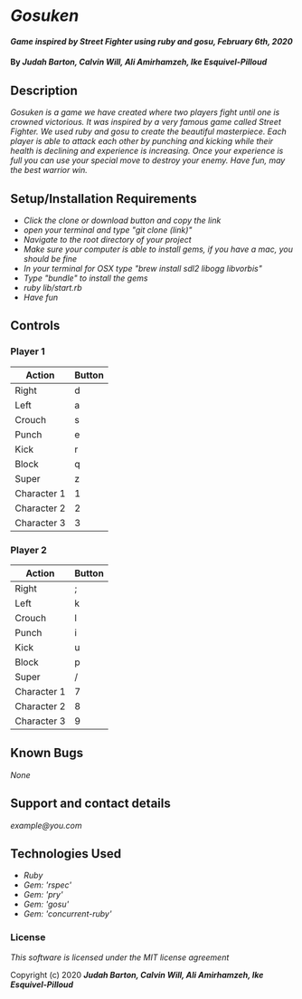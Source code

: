 # _Gosuken_

#### _Game inspired by Street Fighter using ruby and gosu, February 6th, 2020_

#### By _**Judah Barton, Calvin Will, Ali Amirhamzeh, Ike Esquivel-Pilloud**_

## Description

_Gosuken is a game we have created where two players fight until one is crowned victorious. It was inspired by a very famous game called Street Fighter. We used ruby and gosu to create the beautiful masterpiece. Each player is able to attack each other by punching and kicking while their health is declining and experience is increasing. Once your experience is full you can use your special move to destroy your enemy. Have fun, may the best warrior win._

## Setup/Installation Requirements
* _Click the clone or download button and copy the link_
* _open your terminal and type "git clone (link)"_
* _Navigate to the root directory of your project_
* _Make sure your computer is able to install gems, if you have a mac, you should be fine_
* _In your terminal for OSX type "brew install sdl2 libogg libvorbis"_
* _Type "bundle" to install the gems_
* _ruby lib/start.rb_
* _Have fun_

## Controls

### Player 1

|  Action | Button  |
|---|---|
| Right | d |
| Left | a |
| Crouch | s |
| Punch | e |
| Kick | r |
| Block | q |
| Super | z |
| Character 1 | 1 |
| Character 2 | 2 |
| Character 3 | 3 |

### Player 2

|  Action | Button  |
|---|---|
| Right | ; |
| Left | k |
| Crouch | l |
| Punch | i |
| Kick | u |
| Block | p |
| Super | / |
| Character 1 | 7 |
| Character 2 | 8 |
| Character 3 | 9 |


## Known Bugs

_None_

## Support and contact details

_example@you.com_

## Technologies Used

* _Ruby_
* _Gem: 'rspec'_
* _Gem: 'pry'_
* _Gem: 'gosu'_
* _Gem: 'concurrent-ruby'_


### License

*This software is licensed under the MIT license agreement*

Copyright (c) 2020 **_Judah Barton, Calvin Will, Ali Amirhamzeh, Ike Esquivel-Pilloud_**
